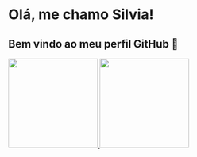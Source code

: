 # Olá, me chamo Silvia! 
## Bem vindo ao meu perfil GitHub 👋

<div>
<a href="https://github.com/SilviaMaga">
<img loading="lazy" height="180em" src="https://github-readme-stats.vercel.app/api/top-langs/?username=SilviaMaga&layout=compact&langs_count=7&theme=dracula"/>
<img loading="lazy" height="180em" src="https://github-readme-stats.vercel.app/api?username=SilviaMaga&show_icons=true&theme=dracula&include_all_commits=true&count_private=true"/>
</div>


